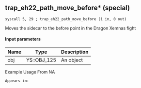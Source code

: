 ## trap_eh22_path_move_before* (special)

`syscall 5, 29 ; trap_eh22_path_move_before (1 in, 0 out)`

Moves the sidecar to the before point in the Dragon Xemnas fight

#### Input parameters
| Name | Type | Description
|------|------|------------
| obj   | YS::OBJ_125   | An object


Example Usage From NA






	Appears in:




